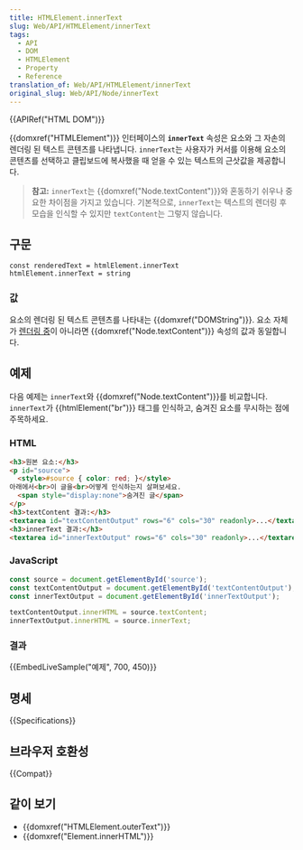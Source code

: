 ```yaml
---
title: HTMLElement.innerText
slug: Web/API/HTMLElement/innerText
tags:
  - API
  - DOM
  - HTMLElement
  - Property
  - Reference
translation_of: Web/API/HTMLElement/innerText
original_slug: Web/API/Node/innerText
---
```

{{APIRef("HTML DOM")}}

{{domxref("HTMLElement")}} 인터페이스의 **`innerText`** 속성은 요소와 그 자손의 렌더링 된 텍스트 콘텐츠를 나타냅니다. `innerText`는 사용자가 커서를 이용해 요소의 콘텐츠를 선택하고 클립보드에 복사했을 때 얻을 수 있는 텍스트의 근삿값을 제공합니다.

> **참고:** `innerText`는 {{domxref("Node.textContent")}}와 혼동하기 쉬우나 중요한 차이점을 가지고 있습니다. 기본적으로, `innerText`는 텍스트의 렌더링 후 모습을 인식할 수 있지만 `textContent`는 그렇지 않습니다.

## 구문

    const renderedText = htmlElement.innerText
    htmlElement.innerText = string

### 값

요소의 렌더링 된 텍스트 콘텐츠를 나타내는 {{domxref("DOMString")}}. 요소 자체가 [렌더링 중](https://html.spec.whatwg.org/multipage/rendering.html#being-rendered)이 아니라면 {{domxref("Node.textContent")}} 속성의 값과 동일합니다.

## 예제

다음 예제는 `innerText`와 {{domxref("Node.textContent")}}를 비교합니다. `innerText`가 {{htmlElement("br")}} 태그를 인식하고, 숨겨진 요소를 무시하는 점에 주목하세요.

### HTML

```html
<h3>원본 요소:</h3>
<p id="source">
  <style>#source { color: red; }</style>
아래에서<br>이 글을<br>어떻게 인식하는지 살펴보세요.
  <span style="display:none">숨겨진 글</span>
</p>
<h3>textContent 결과:</h3>
<textarea id="textContentOutput" rows="6" cols="30" readonly>...</textarea>
<h3>innerText 결과:</h3>
<textarea id="innerTextOutput" rows="6" cols="30" readonly>...</textarea>
```

### JavaScript

```js
const source = document.getElementById('source');
const textContentOutput = document.getElementById('textContentOutput');
const innerTextOutput = document.getElementById('innerTextOutput');

textContentOutput.innerHTML = source.textContent;
innerTextOutput.innerHTML = source.innerText;
```

### 결과

{{EmbedLiveSample("예제", 700, 450)}}

## 명세

{{Specifications}}

## 브라우저 호환성

{{Compat}}

## 같이 보기

- {{domxref("HTMLElement.outerText")}}
- {{domxref("Element.innerHTML")}}
